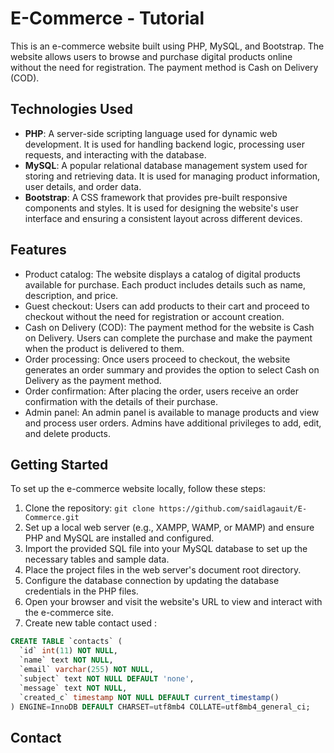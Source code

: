 # E-Commerce - Tutorial

This is an e-commerce website built using PHP, MySQL, and Bootstrap. The website allows users to browse and purchase digital products online without the need for registration. The payment method is Cash on Delivery (COD).

## Technologies Used

- **PHP**: A server-side scripting language used for dynamic web development. It is used for handling backend logic, processing user requests, and interacting with the database.
- **MySQL**: A popular relational database management system used for storing and retrieving data. It is used for managing product information, user details, and order data.
- **Bootstrap**: A CSS framework that provides pre-built responsive components and styles. It is used for designing the website's user interface and ensuring a consistent layout across different devices.

## Features

- Product catalog: The website displays a catalog of digital products available for purchase. Each product includes details such as name, description, and price.
- Guest checkout: Users can add products to their cart and proceed to checkout without the need for registration or account creation.
- Cash on Delivery (COD): The payment method for the website is Cash on Delivery. Users can complete the purchase and make the payment when the product is delivered to them.
- Order processing: Once users proceed to checkout, the website generates an order summary and provides the option to select Cash on Delivery as the payment method.
- Order confirmation: After placing the order, users receive an order confirmation with the details of their purchase.
- Admin panel: An admin panel is available to manage products and view and process user orders. Admins have additional privileges to add, edit, and delete products.

## Getting Started

To set up the e-commerce website locally, follow these steps:

1. Clone the repository: `git clone https://github.com/saidlagauit/E-Commerce.git`
2. Set up a local web server (e.g., XAMPP, WAMP, or MAMP) and ensure PHP and MySQL are installed and configured.
3. Import the provided SQL file into your MySQL database to set up the necessary tables and sample data.
4. Place the project files in the web server's document root directory.
5. Configure the database connection by updating the database credentials in the PHP files.
6. Open your browser and visit the website's URL to view and interact with the e-commerce site.
7. Create new table contact used :
```sql
CREATE TABLE `contacts` (
  `id` int(11) NOT NULL,
  `name` text NOT NULL,
  `email` varchar(255) NOT NULL,
  `subject` text NOT NULL DEFAULT 'none',
  `message` text NOT NULL,
  `created_c` timestamp NOT NULL DEFAULT current_timestamp()
) ENGINE=InnoDB DEFAULT CHARSET=utf8mb4 COLLATE=utf8mb4_general_ci;
```

## Contact


